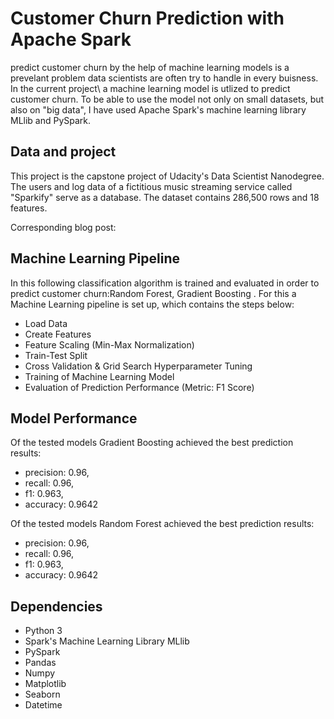 # Customer Churn Prediction with Apache Spark
predict customer churn by the help of machine learning models is a prevelant problem data scientists are often try to handle in every buisness. In the current project\ a machine learning model is utlized to predict customer churn. To be able to use the model not only on small datasets, but also on "big data", I have used Apache Spark's machine learning library MLlib and PySpark.

## Data and project
This project is the capstone project of Udacity's Data Scientist Nanodegree. The users and log data of a fictitious music streaming service called "Sparkify" serve as a database. The dataset contains 286,500 rows and 18 features. 

Corresponding blog post:

## Machine Learning Pipeline
In this following classification algorithm is trained and evaluated in order to predict customer churn:Random Forest, Gradient Boosting . For this a Machine Learning pipeline is set up, which contains the steps below:
- Load Data
- Create Features
- Feature Scaling (Min-Max Normalization)
- Train-Test Split
- Cross Validation & Grid Search Hyperparameter Tuning
- Training of Machine Learning Model
- Evaluation of Prediction Performance (Metric: F1 Score)

## Model Performance
Of the tested models Gradient Boosting achieved the best prediction results:
- precision: 0.96,
- recall: 0.96, 
- f1:  0.963, 
- accuracy: 0.9642

Of the tested models Random Forest achieved the best prediction results:
- precision: 0.96,
- recall: 0.96, 
- f1:  0.963, 
- accuracy: 0.9642

## Dependencies
- Python 3
- Spark's Machine Learning Library MLlib
- PySpark
- Pandas
- Numpy
- Matplotlib
- Seaborn
- Datetime
